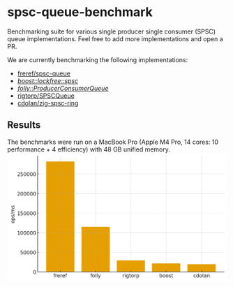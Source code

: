# spsc-queue-benchmark
Benchmarking suite for various single producer single consumer (SPSC) queue implementations. Feel free to add more implementations and open a PR.

We are currently benchmarking the following implementations:
- [freref/spsc-queue](https://github.com/freref/spsc-queue)
- [*boost::lockfree::spsc*](https://www.boost.org/doc/libs/1_76_0/doc/html/boost/lockfree/spsc_queue.html)
- [*folly::ProducerConsumerQueue*](https://github.com/facebook/folly/blob/master/folly/docs/ProducerConsumerQueue.md)
- [rigtorp/SPSCQueue](https://github.com/rigtorp/SPSCQueue/tree/master)
- [cdolan/zig-spsc-ring](https://github.com/cdolan/zig-spsc-ring.git)
## Results
The benchmarks were run on a MacBook Pro (Apple M4 Pro, 14 cores: 10 performance + 4 efficiency) with 48 GB unified memory.
![Benchmark bar chart](./benchmarks.png)
